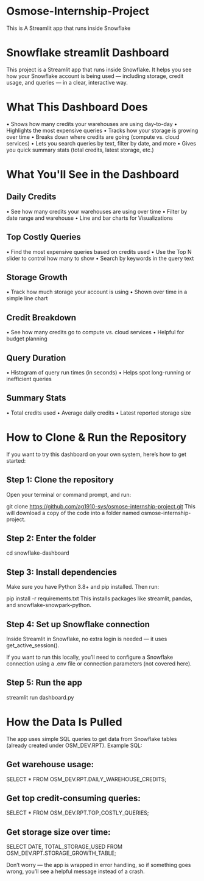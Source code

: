 # Osmose-Internship-Project
This is A Streamlit app that runs inside Snowflake

# Snowflake streamlit Dashboard
This project is a Streamlit app that runs inside Snowflake. It helps you see how your Snowflake account is being used — including storage, credit usage, and queries — in a clear, interactive way.

# What This Dashboard Does
• Shows how many credits your warehouses are using day-to-day
• Highlights the most expensive queries
• Tracks how your storage is growing over time
• Breaks down where credits are going (compute vs. cloud services)
• Lets you search queries by text, filter by date, and more
• Gives you quick summary stats (total credits, latest storage, etc.)

# What You'll See in the Dashboard
## Daily Credits
• See how many credits your warehouses are using over time
• Filter by date range and warehouse
• Line and bar charts for Visualizations

## Top Costly Queries
• Find the most expensive queries based on credits used
• Use the Top N slider to control how many to show
• Search by keywords in the query text

## Storage Growth
• Track how much storage your account is using
• Shown over time in a simple line chart

## Credit Breakdown
• See how many credits go to compute vs. cloud services
• Helpful for budget planning

## Query Duration
• Histogram of query run times (in seconds)
• Helps spot long-running or inefficient queries

## Summary Stats
• Total credits used
• Average daily credits
• Latest reported storage size

# How to Clone & Run the Repository
If you want to try this dashboard on your own system, here’s how to get started:

## Step 1: Clone the repository
Open your terminal or command prompt, and run:

git clone https://github.com/ag1910-sys/osmose-internship-project.git
This will download a copy of the code into a folder named osmose-internship-project.

## Step 2: Enter the folder
cd snowflake-dashboard

## Step 3: Install dependencies
Make sure you have Python 3.8+ and pip installed. Then run:

pip install -r requirements.txt
This installs packages like streamlit, pandas, and snowflake-snowpark-python.

## Step 4: Set up Snowflake connection
Inside Streamlit in Snowflake, no extra login is needed — it uses get_active_session().

If you want to run this locally, you’ll need to configure a Snowflake connection using a .env file or connection parameters (not covered here).

## Step 5: Run the app
streamlit run dashboard.py


# How the Data Is Pulled
The app uses simple SQL queries to get data from Snowflake tables (already created under OSM_DEV.RPT).
Example SQL:
## Get warehouse usage:
SELECT * FROM OSM_DEV.RPT.DAILY_WAREHOUSE_CREDITS; 

## Get top credit-consuming queries:
SELECT * FROM OSM_DEV.RPT.TOP_COSTLY_QUERIES; 

## Get storage size over time:
SELECT DATE, TOTAL_STORAGE_USED FROM OSM_DEV.RPT.STORAGE_GROWTH_TABLE;

Don’t worry — the app is wrapped in error handling, so if something goes wrong, you’ll see a helpful message instead of a crash. 

